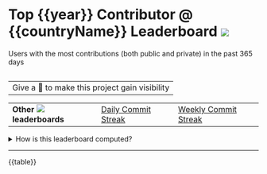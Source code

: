 # Top {{year}} Contributor @ {{countryName}} Leaderboard <img src="https://flagsapi.com/{{countryCodeUppercase}}/flat/24.png">

Users with the most contributions (both public and private) in the past 365 days

<table align="right">
	<tr>
		<td>
			Give a 🌟 to make this project gain visibility
		</td>
	</tr>
</table>

<table align="center">
	<tr>
		<td>
			<b>Other <img src="https://flagsapi.com/{{countryCodeUppercase}}/flat/16.png"> leaderboards</b>
		</td>
		<td>
			<a href="../day-streak/{{countryCode}}.md">
				Daily Commit Streak
			</a>
		</td>
		<td>
			<a href="../week-streak/{{countryCode}}.md">
				Weekly Commit Streak
			</a>
		</td>
	</tr>
</table>

<details>
<summary>How is this leaderboard computed?</summary>

To be in this leaderboard, you need:

-   At least `{{minFollowerCount}}` followers
-   Have one of `{{countryMatch}}` in your profile location. [Ask to add a city name if you think it's missing.](https://github.com/7PH/github-top-users/issues/new).
-   Be part of the first `{{userCount}}` users based the ranking criteria

Here is the pseudocode generating this leaderboard:

```js
github
    .users
    .filter(user => user.followerCount > {{minFollowerCount}})
    .sortBy(user => getYearToDateContributionCount(user), 'desc')
    .take({{userCount}})
```

</details>

---

{{table}}
